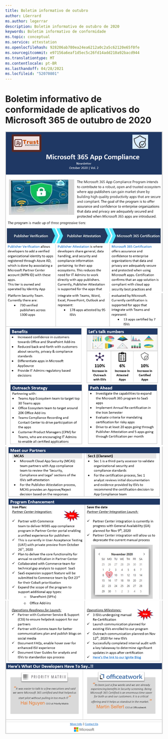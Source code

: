 ```yaml
---
title: Boletim informativo de outubro
author: LGerrard
ms.author: legerrar
description: Boletim informativo de outubro de 2020
keywords: Boletim informativo de conformidade
ms.topic: conceptual
ms.service: attestation
ms.openlocfilehash: 928206ab780ea24ea6212a0c2a5c62120e65f0fe
ms.sourcegitcommit: e97156a6eaf1d5ec5c26fd14add210a92bacd944
ms.translationtype: MT
ms.contentlocale: pt-BR
ms.lasthandoff: 04/28/2021
ms.locfileid: "52070801"
---
```

# <a name="october-2020-microsoft-365-app-compliance-newsletter"></a>Boletim informativo de conformidade de aplicativos do Microsoft 365 de outubro de 2020

![Texto alt ](../media/Oct_SS1_New.png)
 ![ Texto Alt Texto Alt ](../media/Oct_SS2.PNG)
 ![ ](../media/Oct_SS3.PNG)
 ![ texto Alt](../media/Oct_SS4.PNG)

